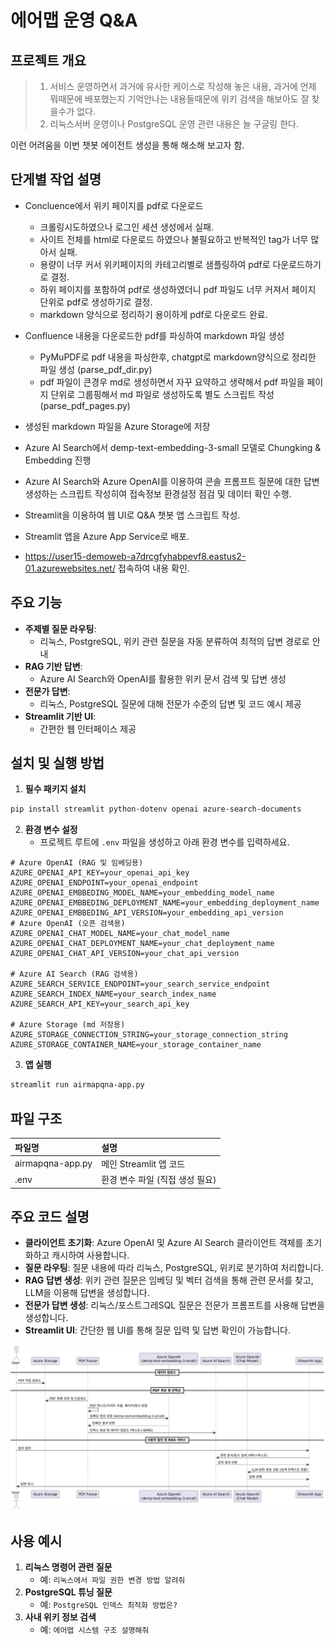 # 에어맵 운영 Q&A

## 프로젝트 개요
 > 1. 서비스 운영하면서 과거에 유사한 케이스로 작성해 놓은 내용, 과거에 언제 뭐때문에 배포했는지 기억안나는 내용들때문에 위키 검색을 해보아도 잘 찾을수가 없다.
 > 2. 리눅스서버 운영이나 PostgreSQL 운영 관련 내용은 늘 구글링 한다.
 
이런 어려움을 이번 챗봇 에이전트 생성을 통해 해소해 보고자 함.

## 단게별 작업 설명
- Concluence에서 위키 페이지를 pdf로 다운로드
   * 크롤링시도하였으나 로그인 세션 생성에서 실패.
   * 사이트 전체를 html로 다운로드 하였으나 불필요하고 반복적인 tag가 너무 많아서 실패.
   * 용량이 너무 커서 위키페이지의 카테고리별로 샘플링하여 pdf로 다운로드하기로 결정.
   * 하위 페이지를 포함하여 pdf로 생성하였더니 pdf 파일도 너무 커져서 페이지 단위로 pdf로 생성하기로 결정.
   * markdown 양식으로 정리하기 용이하게 pdf로 다운로드 완료.  

- Confluence 내용을 다운로드한 pdf를 파싱하여 markdown 파일 생성
   * PyMuPDF로 pdf 내용을 파싱한후, chatgpt로 markdown양식으로 정리한 파일 생성 (parse_pdf_dir.py)
   * pdf 파일이 큰경우 md로 생성하면서 자꾸 요약하고 생략해서 pdf 파일을 페이지 단위로 그룹핑해서 md 파일로 생성하도록 별도 스크립트 작성 (parse_pdf_pages.py)

- 생성된 markdown 파일을 Azure Storage에 저장
- Azure AI Search에서 demp-text-embedding-3-small 모델로 Chungking & Embedding 진행
- Azure AI Search와 Azure OpenAI를 이용하여 콘솔 프롬프트 질문에 대한 답변 생성하는 스크립트 작성히여 접속정보 환경설정 점검 및 데이터 확인 수행.
- Streamlit을 이용하여 웹 UI로 Q&A 챗봇 앱 스크립트 작성.
- Streamlit 앱을 Azure App Service로 배포. 
- https://user15-demoweb-a7drcgfyhabpevf8.eastus2-01.azurewebsites.net/ 접속하여 내용 확인.

## 주요 기능

- **주제별 질문 라우팅**:
    - 리눅스, PostgreSQL, 위키 관련 질문을 자동 분류하여 최적의 답변 경로로 안내
- **RAG 기반 답변**:
    - Azure AI Search와 OpenAI를 활용한 위키 문서 검색 및 답변 생성
- **전문가 답변**:
    - 리눅스, PostgreSQL 질문에 대해 전문가 수준의 답변 및 코드 예시 제공
- **Streamlit 기반 UI**:
    - 간편한 웹 인터페이스 제공

## 설치 및 실행 방법

1. **필수 패키지 설치**

```bash
pip install streamlit python-dotenv openai azure-search-documents
```

2. **환경 변수 설정**
    - 프로젝트 루트에 `.env` 파일을 생성하고 아래 환경 변수를 입력하세요.

```
# Azure OpenAI (RAG 및 임베딩용)
AZURE_OPENAI_API_KEY=your_openai_api_key
AZURE_OPENAI_ENDPOINT=your_openai_endpoint
AZURE_OPENAI_EMBBEDING_MODEL_NAME=your_embedding_model_name
AZURE_OPENAI_EMBBEDING_DEPLOYMENT_NAME=your_embedding_deployment_name
AZURE_OPENAI_EMBBEDING_API_VERSION=your_embedding_api_version
# Azure OpenAI (오픈 검색용)
AZURE_OPENAI_CHAT_MODEL_NAME=your_chat_model_name
AZURE_OPENAI_CHAT_DEPLOYMENT_NAME=your_chat_deployment_name
AZURE_OPENAI_CHAT_API_VERSION=your_chat_api_version

# Azure AI Search (RAG 검색용)
AZURE_SEARCH_SERVICE_ENDPOINT=your_search_service_endpoint
AZURE_SEARCH_INDEX_NAME=your_search_index_name
AZURE_SEARCH_API_KEY=your_search_api_key

# Azure Storage (md 저장용)
AZURE_STORAGE_CONNECTION_STRING=your_storage_connection_string
AZURE_STORAGE_CONTAINER_NAME=your_storage_container_name
```

3. **앱 실행**

```bash
streamlit run airmapqna-app.py
```
## 파일 구조

| 파일명 | 설명 |
| :-- | :-- |
| airmapqna-app.py | 메인 Streamlit 앱 코드 |
| .env | 환경 변수 파일 (직접 생성 필요) |

## 주요 코드 설명

- **클라이언트 초기화**:
Azure OpenAI 및 Azure AI Search 클라이언트 객체를 초기화하고 캐시하여 사용합니다.
- **질문 라우팅**:
질문 내용에 따라 리눅스, PostgreSQL, 위키로 분기하여 처리합니다.
- **RAG 답변 생성**:
위키 관련 질문은 임베딩 및 벡터 검색을 통해 관련 문서를 찾고, LLM을 이용해 답변을 생성합니다.
- **전문가 답변 생성**:
리눅스/포스트그레SQL 질문은 전문가 프롬프트를 사용해 답변을 생성합니다.
- **Streamlit UI**:
간단한 웹 UI를 통해 질문 입력 및 답변 확인이 가능합니다.

![airmap-uml.png](airmap-uml.png)

## 사용 예시

1. **리눅스 명령어 관련 질문**
    - 예: `리눅스에서 파일 권한 변경 방법 알려줘`
2. **PostgreSQL 튜닝 질문**
    - 예: `PostgreSQL 인덱스 최적화 방법은?`
3. **사내 위키 정보 검색**
    - 예: `에어맵 시스템 구조 설명해줘`
